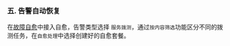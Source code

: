### 五. 告警自动恢复

在[故障自愈](http://docs.bk.tencent.com/product_white_paper/fta/)中接入自愈，告警类型选择 `服务拨测`，通过`按内容筛选`功能区分不同的拨测任务，在`自愈处理`中选择创建好的自愈套餐。
